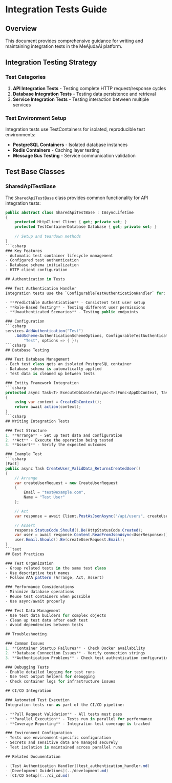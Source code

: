 # Integration Tests Guide

## Overview
This document provides comprehensive guidance for writing and maintaining integration tests in the MeAjudaAi platform.

## Integration Testing Strategy

### Test Categories
1. **API Integration Tests** - Testing complete HTTP request/response cycles
2. **Database Integration Tests** - Testing data persistence and retrieval
3. **Service Integration Tests** - Testing interaction between multiple services

### Test Environment Setup
Integration tests use TestContainers for isolated, reproducible test environments:

- **PostgreSQL Containers** - Isolated database instances
- **Redis Containers** - Caching layer testing
- **Message Bus Testing** - Service communication validation

## Test Base Classes

### SharedApiTestBase
The `SharedApiTestBase` class provides common functionality for API integration tests:

```csharp
public abstract class SharedApiTestBase : IAsyncLifetime
{
    protected HttpClient Client { get; private set; }
    protected TestContainerDatabase Database { get; private set; }
    
    // Setup and teardown methods
}
```csharp
### Key Features
- Automatic test container lifecycle management
- Configured test authentication
- Database schema initialization
- HTTP client configuration

## Authentication in Tests

### Test Authentication Handler
Integration tests use the `ConfigurableTestAuthenticationHandler` for:

- **Predictable Authentication** - Consistent test user setup
- **Role-Based Testing** - Testing different user permissions
- **Unauthenticated Scenarios** - Testing public endpoints

### Configuration
```csharp
services.AddAuthentication("Test")
    .AddScheme<AuthenticationSchemeOptions, ConfigurableTestAuthenticationHandler>(
        "Test", options => { });
```csharp
## Database Testing

### Test Database Management
- Each test class gets an isolated PostgreSQL container
- Database schema is automatically applied
- Test data is cleaned up between tests

### Entity Framework Integration
```csharp
protected async Task<T> ExecuteDbContextAsync<T>(Func<AppDbContext, Task<T>> action)
{
    using var context = CreateDbContext();
    return await action(context);
}
```csharp
## Writing Integration Tests

### Test Structure
1. **Arrange** - Set up test data and configuration
2. **Act** - Execute the operation being tested
3. **Assert** - Verify the expected outcomes

### Example Test
```csharp
[Fact]
public async Task CreateUser_ValidData_ReturnsCreatedUser()
{
    // Arrange
    var createUserRequest = new CreateUserRequest
    {
        Email = "test@example.com",
        Name = "Test User"
    };

    // Act
    var response = await Client.PostAsJsonAsync("/api/users", createUserRequest);

    // Assert
    response.StatusCode.Should().Be(HttpStatusCode.Created);
    var user = await response.Content.ReadFromJsonAsync<UserResponse>();
    user.Email.Should().Be(createUserRequest.Email);
}
```text
## Best Practices

### Test Organization
- Group related tests in the same test class
- Use descriptive test names
- Follow AAA pattern (Arrange, Act, Assert)

### Performance Considerations
- Minimize database operations
- Reuse test containers when possible
- Use async/await properly

### Test Data Management
- Use test data builders for complex objects
- Clean up test data after each test
- Avoid dependencies between tests

## Troubleshooting

### Common Issues
1. **Container Startup Failures** - Check Docker availability
2. **Database Connection Issues** - Verify connection strings
3. **Authentication Problems** - Check test authentication configuration

### Debugging Tests
- Enable detailed logging for test runs
- Use test output helpers for debugging
- Check container logs for infrastructure issues

## CI/CD Integration

### Automated Test Execution
Integration tests run as part of the CI/CD pipeline:

- **Pull Request Validation** - All tests must pass
- **Parallel Execution** - Tests run in parallel for performance
- **Coverage Reporting** - Integration test coverage is tracked

### Environment Configuration
- Tests use environment-specific configuration
- Secrets and sensitive data are managed securely
- Test isolation is maintained across parallel runs

## Related Documentation

- [Test Authentication Handler](test_authentication_handler.md)
- [Development Guidelines](../development.md)
- [CI/CD Setup](../ci_cd.md)